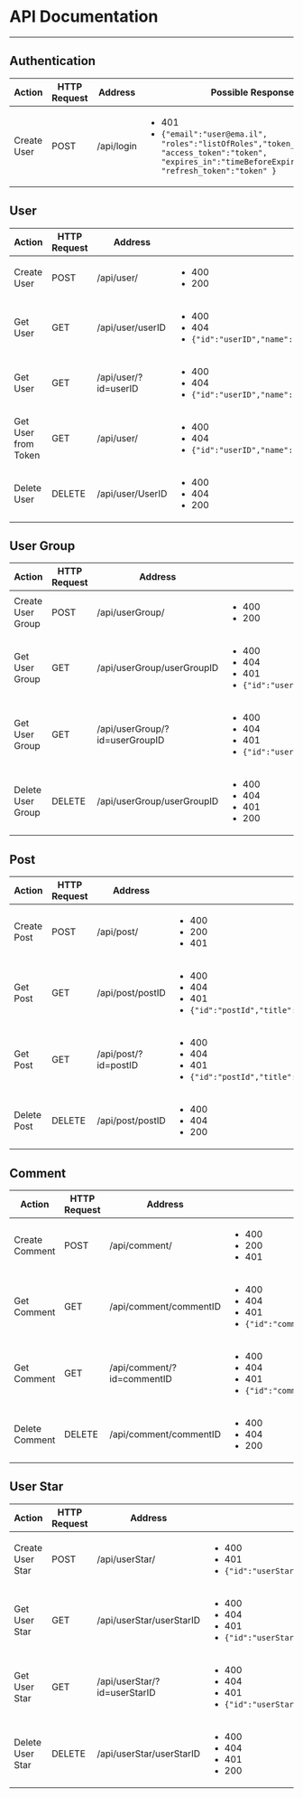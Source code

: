 # API Documentation

---

## Authentication
Action | HTTP Request| Address | Possible Responses | JSON Sent With Request
--- | --- | --- | --- | ---
Create User | POST | /api/login | <ul><li>401</li> <li>`{"email":"user@ema.il", "roles":"listOfRoles","token_type":"Bearer", "access_token":"token", "expires_in":"timeBeforeExpires", "refresh_token":"token" }`</li> </ul> | `{"email":"user@ema.il", "password":"userPassword"}`

## User
Action | HTTP Request | Address | Possible Responses | JSON Sent With Request
--- | --- | --- | --- | ---
Create User | POST | /api/user/ | <ul><li>400</li> <li>200</li></ul> | `{"name":"userName","email":"user@ema.il","password":"userPassword","picture":"userPictureInBase64"}`
Get User | GET | /api/user/userID | <ul><li>400</li> <li>404</li> <li>`{"id":"userID","name":"userName","picture":"userPictureInBase64","circles":"listOfUserGroupIds,"posts":"listOfPostIDs","stars":"listOfStarIds"}`</li></ul> | None
Get User | GET | /api/user/?id=userID | <ul><li>400</li> <li>404</li> <li>`{"id":"userID","name":"userName","picture":"userPictureInBase64","circles":"listOfUserGroupIds,"posts":"listOfPostIDs","stars":"listOfStarIds"}`</li></ul> | None
Get User from Token | GET | /api/user/ | <ul><li>400</li> <li>404</li> <li>`{"id":"userID","name":"userName","picture":"userPictureInBase64","circles":"listOfUserGroupIds,"Posts":"listOfPostIDs","stars":"listOfStarIds"}`</li></ul> | None
Delete User | DELETE | /api/user/UserID | <ul><li>400</li> <li>404</li> <li>200</li></ul> | None

## User Group
Action | HTTP Request | Address | Possible Responses | JSON Sent With Request
--- | --- | --- | --- | ---
Create User Group | POST | /api/userGroup/ | <ul><li>400</li> <li>200</li></ul> | `{"name":"userGroupName","description":"userGroupDescription"}`
Get User Group | GET | /api/userGroup/userGroupID | <ul><li>400</li> <li>404</li> <li>401</li> <li>`{"id":"userGroupID","name":"userGroupName","users":"listOfUserIDs","posts":"listOfPostIDs"}`</li></ul> | None
Get User Group | GET | /api/userGroup/?id=userGroupID | <ul><li>400</li> <li>404</li> <li>401</li> <li>`{"id":"userGroupID","name":"userGroupName","users":"listOfUserIDs","posts":"listOfPostIDs"}`</li></ul> | None
Delete User Group | DELETE | /api/userGroup/userGroupID | <ul><li>400</li> <li>404</li> <li>401</li> <li>200</li></ul> | None

## Post
Action | HTTP Request | Address | Possible Responses | JSON Sent With Request
--- | --- | --- | --- | ---
Create Post | POST | /api/post/ | <ul><li>400</li> <li>200</li> <li>401</li></ul> | `{"title":"postTitle","content":"contentInBase64","group":"userGroupId"}`
Get Post | GET | /api/post/postID | <ul><li>400</li> <li>404</li> <li>401</li><li>`{"id":"postId","title":"postTitle","author":"authorUserId","group":"userGroupId","content":"contentInBase64","time":"timeOfPost","stars":"listOfStarIds"}`</li></ul> | None
Get Post | GET | /api/post/?id=postID | <ul><li>400</li> <li>404</li> <li>401</li><li>`{"id":"postId","title":"postTitle","author":"authorUserId","group":"userGroupId","content":"contentInBase64","time":"timeOfPost","stars":"listOfStarIds"}`</li></ul> | None
Delete Post | DELETE | /api/post/postID | <ul><li>400</li> <li>404</li> <li>200</li></ul> | None

## Comment
Action | HTTP Request | Address | Possible Responses | JSON Sent With Request
--- | --- | --- | --- | ---
Create Comment | POST | /api/comment/ | <ul><li>400</li> <li>200</li> <li>401</li></ul> | `{"post":"postId","content":"contentInBase64"}`
Get Comment | GET | /api/comment/commentID | <ul><li>400</li> <li>404</li> <li>401</li><li>`{"id":"commentId","author":"authorUserId","content":"contentInBase64","post":"postId","time":"timeOfPost"}`</li></ul> | None
Get Comment | GET | /api/comment/?id=commentID | <ul><li>400</li> <li>404</li> <li>401</li><li>`{"id":"commentId","author":"authorUserId","content":"contentInBase64","post":"postId","time":"timeOfPost"}`</li></ul> | None
Delete Comment | DELETE | /api/comment/commentID | <ul><li>400</li> <li>404</li> <li>200</li></ul> | None


## User Star
Action | HTTP Request | Address | Possible Responses | JSON Sent With Request
--- | --- | --- | --- | ---
Create User Star | POST | /api/userStar/ | <ul><li>400</li> <li>401</li> <li>`{"id":"userStarID","post":"postID","time":"timeOfUserStar","user":"userId"}`</li></ul> | `{"post":"postId"}`
Get User Star | GET | /api/userStar/userStarID | <ul><li>400</li> <li>404</li> <li>401</li><li>`{"id":"userStarID","author":"authorUserId","user":"userId","time":"timeOfUserStar"}`</li></ul> | None
Get User Star | GET | /api/userStar/?id=userStarID | <ul><li>400</li> <li>404</li> <li>401</li><li>`{"id":"userStarID","author":"authorUserId","user":"userId","time":"timeOfUserStar"}`</li></ul> | None
Delete User Star | DELETE | /api/userStar/userStarID | <ul><li>400</li> <li>404</li> <li>401</li> <li>200</li></ul> | None
